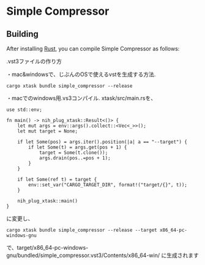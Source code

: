 # Simple Compressor

## Building

After installing [Rust](https://rustup.rs/), you can compile Simple Compressor as follows:

.vst3ファイルの作り方

・mac&windowsで、じぶんのOSで使えるvstを生成する方法. 
```shell
cargo xtask bundle simple_compressor --release
```

・macでのwindows用.vs3コンパイル. 
xtask/src/main.rsを、
```
use std::env;

fn main() -> nih_plug_xtask::Result<()> {
    let mut args = env::args().collect::<Vec<_>>();
    let mut target = None;

    if let Some(pos) = args.iter().position(|a| a == "--target") {
        if let Some(t) = args.get(pos + 1) {
            target = Some(t.clone());
            args.drain(pos..=pos + 1);
        }
    }

    if let Some(ref t) = target {
        env::set_var("CARGO_TARGET_DIR", format!("target/{}", t));
    }

    nih_plug_xtask::main()
}
```
に変更し、
```shell
cargo xtask bundle simple_compressor --release --target x86_64-pc-windows-gnu
```
で、target/x86_64-pc-windows-gnu/bundled/simple_compressor.vst3/Contents/x86_64-win/
に生成されます